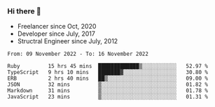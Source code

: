 ### Hi there 👋

- Freelancer since Oct, 2020
- Developer since July, 2017
- Structral Engineer since July, 2012

<!--START_SECTION:waka-->

```text
From: 09 November 2022 - To: 16 November 2022

Ruby         15 hrs 45 mins  █████████████▒░░░░░░░░░░░   52.97 %
TypeScript   9 hrs 10 mins   ███████▓░░░░░░░░░░░░░░░░░   30.80 %
ERB          2 hrs 40 mins   ██▒░░░░░░░░░░░░░░░░░░░░░░   09.00 %
JSON         32 mins         ▒░░░░░░░░░░░░░░░░░░░░░░░░   01.82 %
Markdown     31 mins         ▒░░░░░░░░░░░░░░░░░░░░░░░░   01.78 %
JavaScript   23 mins         ▒░░░░░░░░░░░░░░░░░░░░░░░░   01.31 %
```

<!--END_SECTION:waka-->
